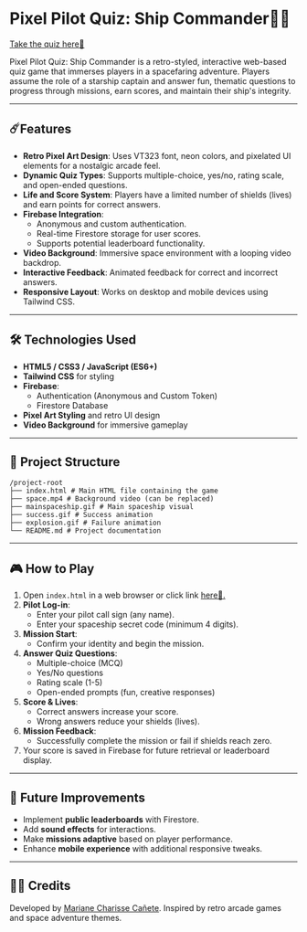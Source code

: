 # Pixel Pilot Quiz: Ship Commander🚀🌠

[Take the quiz here🚀](https://charesz.github.io/fun_survey-quiz/)

Pixel Pilot Quiz: Ship Commander is a retro-styled, interactive web-based quiz game that immerses players in a spacefaring adventure. Players assume the role of a starship captain and answer fun, thematic questions to progress through missions, earn scores, and maintain their ship's integrity.

---

## ☄️Features

- **Retro Pixel Art Design**: Uses VT323 font, neon colors, and pixelated UI elements for a nostalgic arcade feel.
- **Dynamic Quiz Types**: Supports multiple-choice, yes/no, rating scale, and open-ended questions.
- **Life and Score System**: Players have a limited number of shields (lives) and earn points for correct answers.
- **Firebase Integration**:
  - Anonymous and custom authentication.
  - Real-time Firestore storage for user scores.
  - Supports potential leaderboard functionality.
- **Video Background**: Immersive space environment with a looping video backdrop.
- **Interactive Feedback**: Animated feedback for correct and incorrect answers.
- **Responsive Layout**: Works on desktop and mobile devices using Tailwind CSS.

---

## 🛠️ Technologies Used

- **HTML5 / CSS3 / JavaScript (ES6+)**
- **Tailwind CSS** for styling
- **Firebase**:
  - Authentication (Anonymous and Custom Token)
  - Firestore Database
- **Pixel Art Styling** and retro UI design
- **Video Background** for immersive gameplay

---

## 📂 Project Structure
```
/project-root
├── index.html # Main HTML file containing the game
├── space.mp4 # Background video (can be replaced)
├── mainspaceship.gif # Main spaceship visual
├── success.gif # Success animation
├── explosion.gif # Failure animation
└── README.md # Project documentation
```

---

## 🎮 How to Play

1. Open `index.html` in a web browser or click link [here🌟.](https://charesz.github.io/fun_survey-quiz/)
2. **Pilot Log-in**:
   - Enter your pilot call sign (any name).
   - Enter your spaceship secret code (minimum 4 digits).
3. **Mission Start**:
   - Confirm your identity and begin the mission.
4. **Answer Quiz Questions**:
   - Multiple-choice (MCQ)
   - Yes/No questions
   - Rating scale (1-5)
   - Open-ended prompts (fun, creative responses)
5. **Score & Lives**:
   - Correct answers increase your score.
   - Wrong answers reduce your shields (lives).
6. **Mission Feedback**:
   - Successfully complete the mission or fail if shields reach zero.
7. Your score is saved in Firebase for future retrieval or leaderboard display.

---
## 🎯 Future Improvements

- Implement **public leaderboards** with Firestore.
- Add **sound effects** for interactions.
- Make **missions adaptive** based on player performance.
- Enhance **mobile experience** with additional responsive tweaks.

---

## 👨‍🚀 Credits

Developed by [Mariane Charisse Cañete](https://github.com/charesz). Inspired by retro arcade games and space adventure themes.

